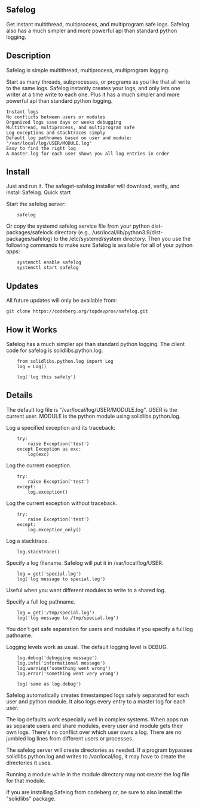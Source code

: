 Safelog
-------

Get instant multithread, multiprocess, and multiprogram safe logs. Safelog also
has a much simpler and more powerful api than standard python logging.


Description
-----------

Safelog is simple multithread, multiprocess, multiprogram logging.

Start as many threads, subprocesses, or programs as you like that all write to the same logs. Safelog instantly creates your logs, and only lets one writer at a time write to each one. Plus it has a much simpler and more powerful api than standard python logging.

    Instant logs
    No conflicts between users or modules
    Organized logs save days or weeks debugging
    Multithread, multiprocess, and multiprogram safe
    Log exceptions and stacktraces simply
    Default log pathnames based on user and module: "/var/local/log/USER/MODULE.log"
    Easy to find the right log
    A master.log for each user shows you all log entries in order


Install
-------

Just and run it. The safeget-safelog installer will download, verify, and install Safelog.
Quick start

Start the safelog server:

        safelog


Or copy the systemd safelog.service file from your python dist-packages/safelock directory (e.g., /usr/local/lib/python3.9/dist-packages/safelog) to the /etc/systemd/system directory. Then you use the following commands to make sure Safelog is available for all of your python apps:

        systemctl enable safelog
        systemctl start safelog


Updates
-------

All future updates will only be available from:

    git clone https://codeberg.org/topdevpros/safelog.git


How it Works
------------

Safelog has a much simpler api than standard python logging. The client code for safelog is solidlibs.python.log.

        from solidlibs.python.log import Log
        log = Log()

        log('log this safely')


Details
-------

The default log file is "/var/local/log/USER/MODULE.log". USER is the current user. MODULE is the python module using solidlibs.python.log.

Log a specified exception and its traceback:

        try:
            raise Exception('test')
        except Exception as exc:
            log(exc)


Log the current exception.

        try:
            raise Exception('test')
        except:
            log.exception()


Log the current exception without traceback.

        try:
            raise Exception('test')
        except:
            log.exception_only()


Log a stacktrace.

        log.stacktrace()


Specify a log filename. Safelog will put it in /var/local/log/USER.

        log = get('special.log')
        log('log message to special.log')


Useful when you want different modules to write to a shared log.

Specify a full log pathname.

        log = get('/tmp/special.log')
        log('log message to /tmp/special.log')


You don't get safe separation for users and modules if you specify a full log pathname.

Logging levels work as usual. The default logging level is DEBUG.

        log.debug('debugging message')
        log.info('informational message')
        log.warning('something went wrong')
        log.error('something went very wrong')

        log('same as log.debug')

Safelog automatically creates timestamped logs safely separated for each user and python module. It also logs every entry to a master log for each user.

The log defaults work especially well in complex systems. When apps run as separate users and share modules, every user and module gets their own logs. There's no conflict over which user owns a log. There are no jumbled log lines from different users or processes.

The safelog server will create directories as needed. If a program bypasses solidlibs.python.log and writes to /var/local/log, it may have to create the directories it uses.

Running a module while in the module directory may not create the log file for that module.

If you are installing Safelog from codeberg.or, be sure to also install the "solidlibs" package.
